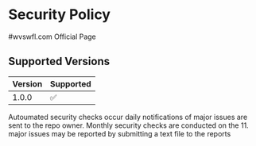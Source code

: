 # Security Policy
#wvswfl.com Official Page
## Supported Versions

| Version | Supported          |
| ------- | ------------------ |
| 1.0.0   | :white_check_mark: |
 
Autoumated security checks occur daily notifications of major issues are sent to the repo owner.
Monthly security checks are conducted on the 11.
major issues may be reported by submitting a text file to the reports
